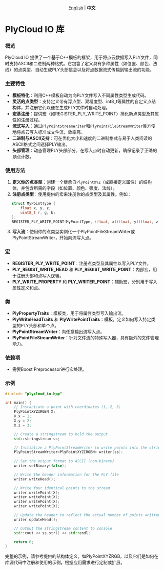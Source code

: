 
<div align="center">
  <a href="./README.md">English</a> | <b>中文</b>
</div>

# PlyCloud IO 库

### 概览

PlyCloud IO 提供了一个基于C++模板的框架，用于将点云数据写入PLY文件，同时支持ASCII和二进制两种格式。它包含了定义具有多种属性（如位置、颜色、法线）的点类型、自动生成PLY头部信息以及将点数据流式传输到输出流的功能。

### 主要特性

- **模板特化**：利用C++模板自动为向PLY文件写入不同属性类型生成代码。
- **灵活的点类型**：支持定义带有浮点型、双精度型、int8_t等属性的自定义点结构体，并注册它们以便在生成PLY文件时自动处理。
- **宏基注册**：提供宏（如REGISTER_PLY_WRITE_POINT）简化新点类型及其属性的注册过程。
- **流式写入**：通过`PlyPointStreamWriter`和`PlyPointFileStreamWriter`类方便地将点云写入标准或文件流，效率高。
- **二进制与ASCII支持**：可在优化大小和速度的二进制格式与易于人类阅读的ASCII格式之间选择PLY输出。
- **头部管理**：动态管理PLY头部部分，在写入点时自动更新，确保记录了正确的顶点计数。

### 使用方法

1. **定义你的点类型**：创建一个继承自`PlyPointXYZ`（或直接定义属性）的结构体，并包含所需的字段（如位置、颜色、强度、法线）。
2. **注册点类型**：使用提供的宏来注册你的点类型及其属性。例如：
```cpp
   struct MyPointType {
       float x, y, z;
       uint8_t r, g, b;
   };
   REGISTER_PLY_WRITE_POINT(MyPointType, (float, x)(float, y)(float, z)(uint8_t, r)(uint8_t, g)(uint8_t, b))
```
3. **写入流**：使用你的点类型实例化一个PlyPointFileStreamWriter或PlyPointStreamWriter，开始向流写入点。
### 宏
- **REGISTER_PLY_WRITE_POINT**：注册点类型及其属性以写入PLY文件。
- **PLY_REGIST_WRITE_HEAD** 和 **PLY_REGIST_WRITE_POINT**：内部宏，用于注册头部和点写入逻辑。
- **PLY_WRITE_PROPERTY** 和 **PLY_WRITER_POINT**：辅助宏，分别用于写入属性定义和点。

### 类
- **PlyPropertyTraits**：模板类，用于将属性类型写入输出流。
- **PlyWriteHeadTraits** 和 **PlyWritePointTraits**：模板，定义如何写入特定类型的PLY头部和单个点。
- **PlyPointStreamWriter**：向任意输出流写入点。
- **PlyPointFileStreamWriter**：针对文件流的特殊写入器，具有额外的文件管理能力。

### 依赖项

- 需要Boost Preprocessor进行宏处理。





### 示例

```cpp
#include "plycloud_io.hpp"

int main() {
    // Instantiate a point with coordinates (1, 2, 3)
    PlyPointXYZIRGBN X;
    X.x = 1;
    X.y = 2;
    X.z = 3;

    // Create a stringstream to hold the output
    std::stringstream ss;

    // Initialize a PlyPointStreamWriter to write points into the stringstream
    PlyPointStreamWriter<PlyPointXYZIRGBN> writer(ss);
    
    // Set the output format to ASCII (non-binary)
    writer.setBinary(false);

    // Write the header information for the PLY file
    writer.writeHead();

    // Write four identical points to the stream
    writer.writePoint(X);
    writer.writePoint(X);
    writer.writePoint(X);
    writer.writePoint(X);

    // Update the header to reflect the actual number of points written
    writer.updateHead();

    // Output the stringstream content to console
    std::cout << ss.str() << std::endl;

    return 0;
}
```
完整的示例，请参考提供的结构体定义，如PlyPointXYZRGB，以及它们是如何在库源代码中注册和使用的示例。根据应用需求进行定制或扩展。